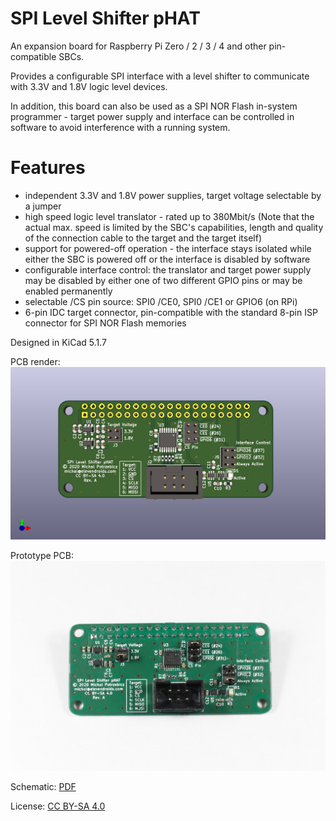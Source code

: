 # SPI Level Shifter pHAT

An expansion board for Raspberry Pi Zero / 2 / 3 / 4 and other pin-compatible SBCs.

Provides a configurable SPI interface with a level shifter to communicate with 3.3V and 1.8V logic level devices.

In addition, this board can also be used as a SPI NOR Flash in-system programmer - target power supply and interface can be controlled in software to avoid interference with a running system.


# Features

- independent 3.3V and 1.8V power supplies, target voltage selectable by a jumper
- high speed logic level translator - rated up to 380Mbit/s (Note that the actual max. speed is limited by the SBC's capabilities, length and quality of the connection cable to the target and the target itself)
- support for powered-off operation - the interface stays isolated while either the SBC is powered off or the interface is disabled by software
- configurable interface control: the translator and target power supply may be disabled by either one of two different GPIO pins or may be enabled permanently
- selectable /CS pin source: SPI0 /CE0, SPI0 /CE1 or GPIO6 (on RPi)
- 6-pin IDC target connector, pin-compatible with the standard 8-pin ISP connector for SPI NOR Flash memories


Designed in KiCad 5.1.7

PCB render:
![PCB Render](docs/spi-level-shifter-phat.png)

Prototype PCB:
![Prototype](docs/spi-level-shifter-phat-pcb.jpg)

Schematic: [PDF](docs/spi-level-shifter-phat.pdf)

License: [CC BY-SA 4.0](https://creativecommons.org/licenses/by-sa/4.0/)
